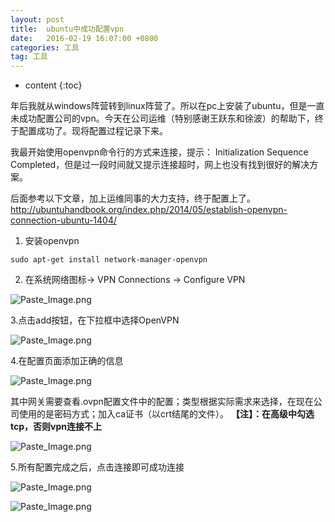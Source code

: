 ```yaml
---
layout: post
title:  ubuntu中成功配置vpn
date:   2016-02-19 16:07:00 +0800
categories: 工具
tag: 工具
---
```


* content
{:toc}

年后我就从windows阵营转到linux阵营了。所以在pc上安装了ubuntu，但是一直未成功配置公司的vpn。今天在公司运维（特别感谢王跃东和徐波）的帮助下，终于配置成功了。现将配置过程记录下来。

我最开始使用openvpn命令行的方式来连接，提示： Initialization Sequence Completed，但是过一段时间就又提示连接超时，网上也没有找到很好的解决方案。

后面参考以下文章，加上运维同事的大力支持，终于配置上了。
http://ubuntuhandbook.org/index.php/2014/05/establish-openvpn-connection-ubuntu-1404/

1. 安装openvpn
```
sudo apt-get install network-manager-openvpn
```

2. 在系统网络图标-> VPN Connections -> Configure VPN

![Paste_Image.png](http://upload-images.jianshu.io/upload_images/845143-4dcec3e7ffb505e7.png?jianshufrom=1)

3.点击add按钮，在下拉框中选择OpenVPN

![Paste_Image.png](http://upload-images.jianshu.io/upload_images/845143-c28fdd3f8218987c.png?jianshufrom=1)

4.在配置页面添加正确的信息

![Paste_Image.png](http://upload-images.jianshu.io/upload_images/845143-87262e6a3eb7ca87.png?jianshufrom=1)

其中网关需要查看.ovpn配置文件中的配置；类型根据实际需求来选择，在现在公司使用的是密码方式；加入ca证书（以crt结尾的文件）。
**【注】：在高级中勾选tcp，否则vpn连接不上**

![Paste_Image.png](http://upload-images.jianshu.io/upload_images/845143-c8142c7838752c3d.png?jianshufrom=1)

5.所有配置完成之后，点击连接即可成功连接

![Paste_Image.png](http://upload-images.jianshu.io/upload_images/845143-8f530c798432e6fb.png?jianshufrom=1)

![Paste_Image.png](http://upload-images.jianshu.io/upload_images/845143-d1ac0653d54c6634.png?jianshufrom=1)
